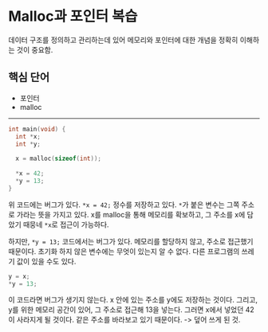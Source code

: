 # Malloc과 포인터 복습

데이터 구조를 정의하고 관리하는데 있어 메모리와 포인터에 대한 개념을 정확히 이해하는 것이 중요함.

## 핵심 단어

- 포인터
- malloc

---

```c
int main(void) {
  int *x;
  int *y;
  
  x = malloc(sizeof(int));
  
  *x = 42;
  *y = 13;
}
```

위 코드에는 버그가 있다. `*x = 42;` 정수를 저장하고 있다. `*`가 붙은 변수는 그쪽 주소로 가라는 뜻을 가지고 있다. x를 malloc을 통해 메모리를 확보하고, 그 주소를 x에 담았기 때뭉네 `*x`로 접근이 가능하다.

하지만, `*y = 13;` 코드에서는 버그가 있다. 메모리를 할당하지 않고, 주소로 접근했기 때문이다. 초기화 하지 않은 변수에는 무엇이 있는지 알 수 없다. 다른 프로그램의 쓰레기 값이 있을 수도 있다.

```c
y = x;
*y = 13;
```

이 코드라면 버그가 생기지 않는다. x 안에 있는 주소를 y에도 저장하는 것이다. 그리고, y를 위한 메모리 공간이 있어, 그 주소로 접근해 13을 넣는다. 그러면 x에서 넣었던 42이 사라지게 될 것이다. 같은 주소를 바라보고 있기 때문이다. -> 덮어 쓰게 된 것.
